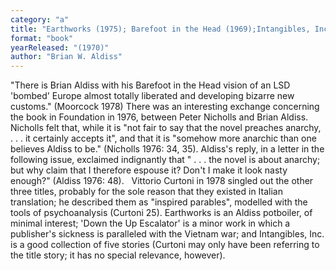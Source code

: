 ```yaml
---
category: "a"
title: "Earthworks (1975); Barefoot in the Head (1969);Intangibles, Inc. (1969); 'Down the Up Escalator'"
format: "book"
yearReleased: "(1970)"
author: "Brian W. Aldiss"
---
```

"There is Brian Aldiss with his Barefoot in the Head vision of an LSD 'bombed' Europe almost totally liberated and developing bizarre new customs." (Moorcock 1978) There was an interesting exchange concerning the book in Foundation in 1976, between Peter Nicholls and Brian Aldiss. Nicholls felt that, while it is "not fair to say that the novel preaches anarchy, . . . it certainly accepts it", and that it is "somehow more anarchic than one believes Aldiss to be." (Nicholls 1976: 34, 35). Aldiss's reply, in a letter in the following issue, exclaimed indignantly that " . . . the novel is about anarchy; but why claim that I therefore espouse it? Don't I make it look nasty enough?" (Aldiss 1976: 48).
 
Vittorio Curtoni in 1978 singled out the other three titles, probably for the sole reason that they existed in Italian translation; he described them as "inspired parables", modelled with the tools of psychoanalysis (Curtoni 25). Earthworks is an Aldiss potboiler, of minimal interest; 'Down the Up Escalator' is a minor work in which a publisher's sickness is paralleled with the Vietnam war; and Intangibles, Inc. is a good collection of five stories (Curtoni may only have been referring to the title story; it has no special relevance, however).
 